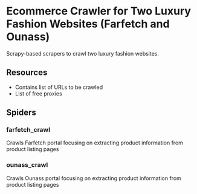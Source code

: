 # Ecommerce Crawler for Two Luxury Fashion Websites (Farfetch and Ounass)
Scrapy-based scrapers to crawl two luxury fashion websites.
## Resources
- Contains list of URLs to be crawled
- List of free proxies
## Spiders
### farfetch_crawl
Crawls Farfetch portal focusing on extracting product information from product listing pages
### ounass_crawl
Crawls Ounass portal focusing on extracting product information from product listing pages